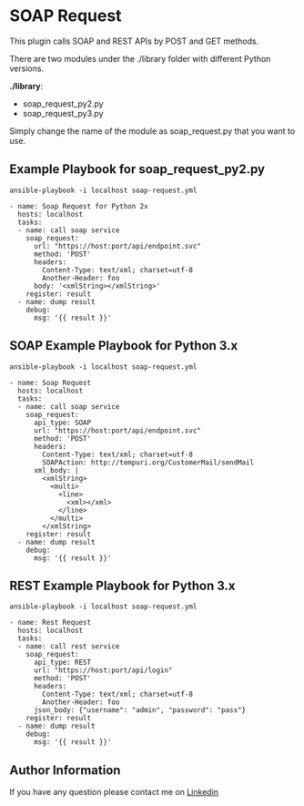 SOAP Request
=========

This plugin calls SOAP and REST APIs by POST and GET methods. 

There are two modules under the ./library folder with different Python versions.

**./library**:
- soap_request_py2.py
- soap_request_py3.py

Simply change the name of the module as soap_request.py that you want to use.


Example Playbook for soap_request_py2.py
----------------

`ansible-playbook -i localhost soap-request.yml`


    - name: Soap Request for Python 2x
      hosts: localhost
      tasks:
      - name: call soap service
        soap_request:
          url: "https://host:port/api/endpoint.svc"
          method: 'POST'
          headers:
            Content-Type: text/xml; charset=utf-8
            Another-Header: foo
          body: '<xmlString></xmlString>'
        register: result
      - name: dump result
        debug:
          msg: '{{ result }}'
          
          
SOAP Example Playbook for Python 3.x
----------------

`ansible-playbook -i localhost soap-request.yml`


    - name: Soap Request
      hosts: localhost
      tasks:
      - name: call soap service
        soap_request:
          api_type: SOAP
          url: "https://host:port/api/endpoint.svc"
          method: 'POST'
          headers:
            Content-Type: text/xml; charset=utf-8
            SOAPAction: http://tempuri.org/CustomerMail/sendMail
          xml_body: | 
            <xmlString>
              <multi>
                <line>
                  <xml></xml>
                </line>
              </multi>
            </xmlString>
        register: result
      - name: dump result
        debug:
          msg: '{{ result }}'


REST Example Playbook for Python 3.x
----------------

`ansible-playbook -i localhost soap-request.yml`


    - name: Rest Request
      hosts: localhost
      tasks:
      - name: call rest service
        soap_request:
          api_type: REST
          url: "https://host:port/api/login"
          method: 'POST'
          headers:
            Content-Type: text/xml; charset=utf-8
            Another-Header: foo
          json_body: {"username": "admin", "password": "pass"}
        register: result
      - name: dump result
        debug:
          msg: '{{ result }}'

Author Information
------------------

If you have any question please contact me on [Linkedin](https://www.linkedin.com/in/alcnsahin/)
